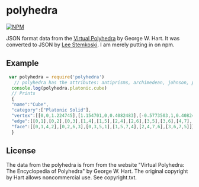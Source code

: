# polyhedra
[![NPM](https://nodei.co/npm/polyhedra.png)](https://nodei.co/npm/polyhedra/)

JSON format data from the [Virtual Polyhedra](http://www.georgehart.com/virtual-polyhedra/vp.html) by
George W. Hart. It was converted to JSON by
[Lee Stemkoski](http://stemkoski.github.io/Three.js/index.html). I am merely putting
in on npm.

## Example

```js
 var polyhedra = require('polyhedra')
   // polyhedra has the attributes: antiprisms, archimedean, johnson, platonic, prisms
  console.log(polyhedra.platonic.cube)
  // Prints
  {
  "name":"Cube",
  "category":["Platonic Solid"],
  "vertex":[[0,0,1.224745],[1.154701,0,0.4082483],[-0.5773503,1,0.4082483],[-0.5773503,-1,0.4082483],[0.5773503,1,-0.4082483],[0.5773503,-1,-0.4082483],[-1.154701,0,-0.4082483],[0,0,-1.224745]],
  "edge":[[0,1],[0,2],[0,3],[1,4],[1,5],[2,4],[2,6],[3,5],[3,6],[4,7],[5,7],[6,7]],
  "face":[[0,1,4,2],[0,2,6,3],[0,3,5,1],[1,5,7,4],[2,4,7,6],[3,6,7,5]]}
  }
```

## License

The data from the polyhedra is from from the website "Virtual Polyhedra: The
Encyclopedia of Polyhedra" by George W. Hart. The original
copyright by Hart allows noncommercial use. See copyright.txt.
